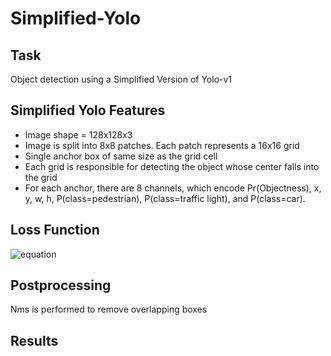 # Simplified-Yolo

## Task
Object detection using a Simplified Version of Yolo-v1

## Simplified Yolo Features
* Image shape = 128x128x3
* Image is split into 8x8 patches. Each patch represents a 16x16 grid
* Single anchor box of same size as the grid cell
* Each grid is responsible for detecting the object whose center falls into the grid
* For each anchor, there are 8 channels, which encode Pr(Objectness), x, y, w, h, P(class=pedestrian),
P(class=traffic light), and P(class=car).

## Loss Function
![equation](https://latex.codecogs.com/gif.latex?\begin{aligned}&space;\text&space;{Loss}&space;&=\lambda_{\text&space;{coord}}&space;\sum_{i=0}^{S^{2}}&space;\sum_{j=0}^{B}&space;\mathbb{1}_{i&space;j}^{o&space;b&space;j}\left[\left(x_{i}-\hat{x}_{i}\right)^{2}\right]&plus;\lambda_{\text&space;{coord}}&space;\sum_{i=0}^{S^{2}}&space;\sum_{j=0}^{B}&space;\mathbb{1}_{i&space;j}^{o&space;b&space;j}\left[(\sqrt{w_{i}}-\sqrt{\hat{w}_{i}})^{2}&plus;(\sqrt{h_{i}}-\sqrt{\hat{h}_{i}})^{2}\right]&space;\\&space;&&plus;\sum_{i=0}^{S^{2}}&space;\sum_{j=0}^{B}&space;\mathbb{1}_{i&space;j}^{o&space;b&space;j}\left(C_{i}-\hat{C}_{i}\right)^{2}&plus;\lambda_{n&space;o&space;o&space;b&space;j}&space;\sum_{i=0}^{S^{2}}&space;\sum_{j=0}^{B}&space;\mathbb{1}_{i&space;j}^{n&space;o&space;b&space;b&space;j}\left(C_{i}-\hat{C}_{i}\right)^{2}&plus;\sum_{i=0}^{S^{2}}&space;\mathbb{1}_{i&space;j}^{o&space;b&space;j}&space;\sum_{c&space;\in&space;\text&space;{classes}}\left(p_{i}(c)-\hat{p}_{i}(c)\right)^{2}&space;\end{aligned})

## Postprocessing
Nms is performed to remove overlapping boxes

## Results
